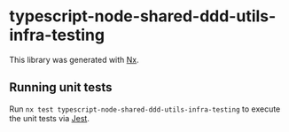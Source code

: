 # typescript-node-shared-ddd-utils-infra-testing

This library was generated with [Nx](https://nx.dev).

## Running unit tests

Run `nx test typescript-node-shared-ddd-utils-infra-testing` to execute the unit tests via [Jest](https://jestjs.io).
